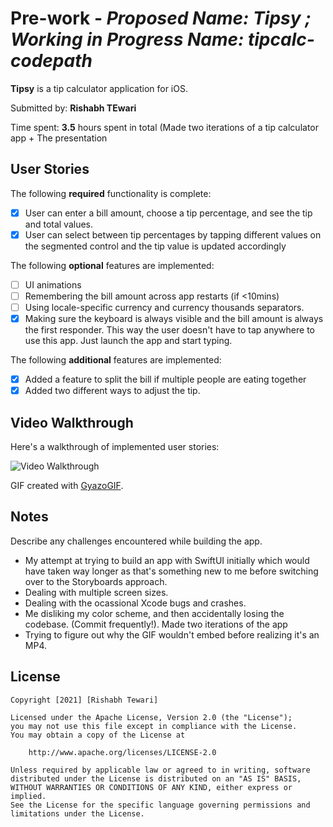 # Pre-work - *Proposed Name: Tipsy ; Working in Progress Name: tipcalc-codepath*

**Tipsy** is a tip calculator application for iOS.

Submitted by: **Rishabh TEwari**

Time spent: **3.5** hours spent in total (Made two iterations of a tip calculator app + The presentation

## User Stories

The following **required** functionality is complete:

* [X] User can enter a bill amount, choose a tip percentage, and see the tip and total values.
* [X] User can select between tip percentages by tapping different values on the segmented control and the tip value is updated accordingly

The following **optional** features are implemented:

* [ ] UI animations
* [ ] Remembering the bill amount across app restarts (if <10mins)
* [ ] Using locale-specific currency and currency thousands separators.
* [X] Making sure the keyboard is always visible and the bill amount is always the first responder. This way the user doesn't have to tap anywhere to use this app. Just launch the app and start typing.

The following **additional** features are implemented:

- [X] Added a feature to split the bill if multiple people are eating together
- [X] Added two different ways to adjust the tip.

## Video Walkthrough

Here's a walkthrough of implemented user stories:

<img src='https://i.gyazo.com/4cd249693af15d537238b1f029097edb.gif' title='Video Walkthrough' width='' alt='Video Walkthrough' />

GIF created with [GyazoGIF](https://gyazo.com/).

## Notes

Describe any challenges encountered while building the app.

* My attempt at trying to build an app with SwiftUI initially which would have taken way longer as that's something new to me before switching over to the Storyboards approach.
* Dealing with multiple screen sizes.
* Dealing with the ocassional Xcode bugs and crashes.
* Me disliking my color scheme, and then accidentally losing the codebase. (Commit frequently!). Made two iterations of the app
* Trying to figure out why the GIF wouldn't embed before realizing it's an MP4.

## License

    Copyright [2021] [Rishabh Tewari]

    Licensed under the Apache License, Version 2.0 (the "License");
    you may not use this file except in compliance with the License.
    You may obtain a copy of the License at

        http://www.apache.org/licenses/LICENSE-2.0

    Unless required by applicable law or agreed to in writing, software
    distributed under the License is distributed on an "AS IS" BASIS,
    WITHOUT WARRANTIES OR CONDITIONS OF ANY KIND, either express or implied.
    See the License for the specific language governing permissions and
    limitations under the License.

